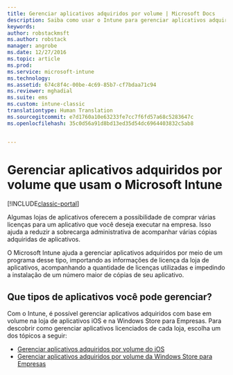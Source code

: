 ```yaml
---
title: Gerenciar aplicativos adquiridos por volume | Microsoft Docs
description: Saiba como usar o Intune para gerenciar aplicativos adquiridos no volume de uma loja de aplicativos.
keywords: 
author: robstackmsft
ms.author: robstack
manager: angrobe
ms.date: 12/27/2016
ms.topic: article
ms.prod: 
ms.service: microsoft-intune
ms.technology: 
ms.assetid: 674c8f4c-00be-4c69-85b7-cf7bdaa71c94
ms.reviewer: mghadial
ms.suite: ems
ms.custom: intune-classic
translationtype: Human Translation
ms.sourcegitcommit: e7d1760a10e63233fe7cc7f6fd57a68c5283647c
ms.openlocfilehash: 35c0d56a91d8bd13ed35d54dc6964403832c5ab8


---
```


# <a name="manage-volume-purchased-apps-using-microsoft-intune"></a>Gerenciar aplicativos adquiridos por volume que usam o Microsoft Intune

[!INCLUDE[classic-portal](../includes/classic-portal.md)]

Algumas lojas de aplicativos oferecem a possibilidade de comprar várias licenças para um aplicativo que você deseja executar na empresa. Isso ajuda a reduzir a sobrecarga administrativa de acompanhar várias cópias adquiridas de aplicativos.

O Microsoft Intune ajuda a gerenciar aplicativos adquiridos por meio de um programa desse tipo, importando as informações de licença da loja de aplicativos, acompanhando a quantidade de licenças utilizadas e impedindo a instalação de um número maior de cópias de seu aplicativo.

## <a name="which-types-of-apps-can-you-manage"></a>Que tipos de aplicativos você pode gerenciar?

Com o Intune, é possível gerenciar aplicativos adquiridos com base em volume na loja de aplicativos iOS e na Windows Store para Empresas.
Para descobrir como gerenciar aplicativos licenciados de cada loja, escolha um dos tópicos a seguir:

- [Gerenciar aplicativos adquiridos por volume do iOS](manage-ios-apps-you-purchased-through-a-volume-purchase-program-with-microsoft-intune.md)
- [Gerenciar aplicativos adquiridos por volume da Windows Store para Empresas](manage-apps-you-purchased-from-the-windows-store-for-business-with-microsoft-intune.md)



<!--HONumber=Dec16_HO5-->


